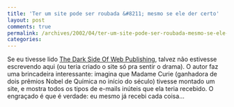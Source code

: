 ```yaml
---
title: 'Ter um site pode ser roubada &#8211; mesmo se ele der certo'
layout: post
comments: true
permalink: /archives/2002/04/ter-um-site-pode-ser-roubada-mesmo-se-ele-der-certo.html/
categories:
---
```

Se eu tivesse lido <a href="http://www.webfoot.com/advice/WebDarkSide.html" >The Dark Side Of Web Publishing</a>, talvez não estivesse escrevendo aqui (ou teria criado o site só pra sentir o drama). O autor faz uma brincadeira interessante: imagina que Madame Curie (ganhadora de dois prêmios Nobel de Química no início do século) tivesse montado um site, e mostra todos os tipos de e-mails inúteis que ela teria recebido. O engraçado é que é verdade: eu mesmo já recebi cada coisa&#8230;